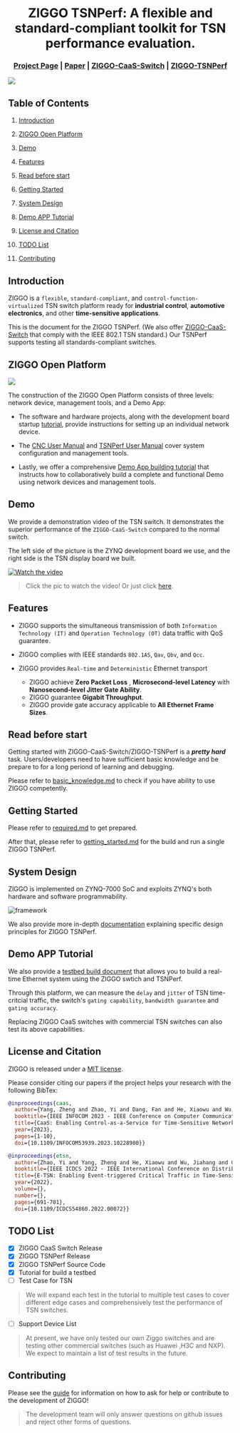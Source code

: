 <div align="center">

# ZIGGO TSNPerf: A flexible and standard-compliant toolkit for TSN performance evaluation.

</div>

<h3 align="center">
    <a href="http://tns.thss.tsinghua.edu.cn/ziggo/">Project Page</a> |
    <a href="https://ieeexplore.ieee.org/document/10228980">Paper</a> |
    <a href="https://github.com/Horacehxw/Ziggo-CaaS-Switch">ZIGGO-CaaS-Switch</a> |
    <a href="https://github.com/Horacehxw/Ziggo-Evaluation-Toolkit">ZIGGO-TSNPerf</a> 
</h3>

![](figs/banner.jpg)

## Table of Contents

1. [Introduction](#introduction)

2. [ZIGGO Open Platform](#ziggo-open-platform)

3. [Demo](#demo)

4. [Features](#features)

5. [Read before start](#read-before-start)

6. [Getting Started](#getting-started)

7. [System Design](#system-design)

8. [Demo APP Tutorial](#demo-app-tutorial)

9. [License and Citation](#license-and-citation)

10. [TODO List](#todo-list)

11. [Contributing](#Contributing)

## Introduction

ZIGGO is a `flexible`, `standard-compliant`, and `control-function-virtualized` TSN switch platform ready for **industrial control**, **automotive electronics**, and other **time-sensitive applications**.

This is the document for the ZIGGO TSNPerf. (We also offer [ZIGGO-CaaS-Switch](https://github.com/Horacehxw/Ziggo-CaaS-Switch) that comply with the IEEE 802.1 TSN standard.) Our TSNPerf supports testing all standards-compliant switches.

## ZIGGO Open Platform

![](figs/demo-app.png)

The construction of the ZIGGO Open Platform consists of three levels: network device, management tools, and a Demo App:

- The software and hardware projects, along with the development board startup [tutorial](docs/getting-started.md), provide instructions for setting up an individual network device.

- The [CNC User Manual](docs/cnc-manual.md) and [TSNPerf User Manual](docs/tsnperf.md) cover system configuration and management tools.

- Lastly, we offer a comprehensive [Demo App building tutorial](docs/testbed.md) that instructs how to
  collaboratively build a complete and functional Demo using network devices and
  management tools.

## Demo

We provide a demonstration video of the TSN switch. It demonstrates the superior performance of the `ZIGGO-CaaS-Switch` compared to the normal switch.

The left side of the picture is the ZYNQ development board we use, and the right side is the TSN display board we built.

[![Watch the video](figs/testbed.jpg)](https://cloud.tsinghua.edu.cn/f/b307da6840d84e5f9ff1/)

> Click the pic to watch the video! Or just click [here](https://cloud.tsinghua.edu.cn/f/b307da6840d84e5f9ff1/).

## Features

* ZIGGO supports the simultaneous transmission of both `Information Technology (IT)` and `Operation Technology (OT)` data traffic with QoS guarantee.

* ZIGGO complies with IEEE standards `802.1AS`, `Qav`, `Qbv`, and `Qcc`.

* ZIGGO provides `Real-time` and `Deterministic` Ethernet transport
  
  * ZIGGO achieve **Zero Packet Loss** , **Microsecond-level Latency** with **Nanosecond-level Jitter Gate Ability**.
  * ZIGGO guarantee **Gigabit Throughput**.
  * ZIGGO provide gate accuracy applicable to **All Ethernet Frame Sizes**.

## Read before start

Getting started with ZIGGO-CaaS-Switch/ZIGGO-TSNPerf is a ***pretty hard*** task. Users/developers need to have sufficient basic knowledge and be prepare to for a long periond of learning and debugging.

Please refer to [basic_knowledge.md](docs/basic_knowledge.md) to check if you have ability to use ZIGGO competently. 

## Getting Started

Please refer to [required.md](docs/required.md)  to  get prepared.

After that, please refer to [getting_started.md](docs/getting-started.md) for the build and run a single ZIGGO TSNPerf.

## System Design

ZIGGO is implemented on ZYNQ-7000 SoC and exploits ZYNQ's both hardware and software programmability. 

![framework](figs/framework.jpg)

We also provide more in-depth [documentation](docs/system-design.md) explaining specific design principles for ZIGGO TSNPerf.

## Demo APP Tutorial

We also provide a [testbed build document](docs/testbed.md) that allows you to build a real-time Ethernet system using the ZIGGO swtich and TSNPerf. 

Through this platform, we can measure the `delay` and `jitter` of TSN time-critcial traffic, the switch's `gating capability`, `bandwidth guarantee` and `gating accuracy`. 

Replacing ZIGGO CaaS switches with commercial TSN switches can also test its above capabilities.

## License and Citation

ZIGGO is released under a [MIT license](LICENSE.txt). 

Please consider citing our papers if the project helps your research with the following BibTex:

```bibtex
@inproceedings{caas,
  author={Yang, Zheng and Zhao, Yi and Dang, Fan and He, Xiaowu and Wu, Jiahang and Cao, Hao and Wang, Zeyu and Liu, Yunhao},
  booktitle={IEEE INFOCOM 2023 - IEEE Conference on Computer Communications}, 
  title={CaaS: Enabling Control-as-a-Service for Time-Sensitive Networking}, 
  year={2023},
  pages={1-10},
  doi={10.1109/INFOCOM53939.2023.10228980}}
```

```bibtex
@inproceedings{etsn,
  author={Zhao, Yi and Yang, Zheng and He, Xiaowu and Wu, Jiahang and Cao, Hao and Dong, Liang and Dang, Fan and Liu, Yunhao},
  booktitle={IEEE ICDCS 2022 - IEEE International Conference on Distributed Computing Systems}, 
  title={E-TSN: Enabling Event-triggered Critical Traffic in Time-Sensitive Networking for Industrial Applications}, 
  year={2022},
  volume={},
  number={},
  pages={691-701},
  doi={10.1109/ICDCS54860.2022.00072}}
```

## TODO List

- [x] ZIGGO CaaS Switch Release
- [x] ZIGGO TSNPerf Release
- [x] ZIGGO TSNPerf Source Code
- [x] Tutorial for build a testbed
- [ ] Test Case for TSN

> We will expand each test in the tutorial to multiple test cases to cover different edge cases and comprehensively test the performance of TSN switches.

- [ ] Support Device List

> At present, we have only tested our own Ziggo switches and are testing other commercial switches (such as Huawei ,H3C and NXP). We expect to maintain a list of test results in the future.

## Contributing

Please see the [guide](docs/contributing.md) for information on how to ask for help or contribute to the development of ZIGGO!

> The development team will only answer questions on github issues and reject other forms of questions.